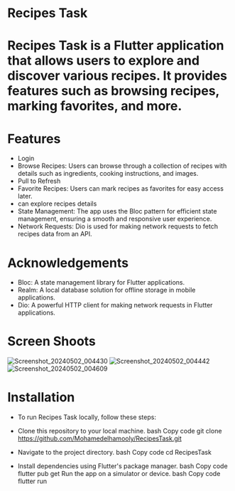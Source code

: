 # Recipes Task


# Recipes Task is a Flutter application that allows users to explore and discover various recipes. It provides features such as browsing recipes, marking favorites, and more.

# Features
- Login
- Browse Recipes: Users can browse through a collection of recipes with details such as ingredients, cooking instructions, and images.
- Pull to Refresh
- Favorite Recipes: Users can mark recipes as favorites for easy access later.
- can explore recipes details 
- State Management: The app uses the Bloc pattern for efficient state management, ensuring a smooth and responsive user experience.
- Network Requests: Dio is used for making network requests to fetch recipes data from an API.

# Acknowledgements

- Bloc: A state management library for Flutter applications.
- Realm: A local database solution for offline storage in mobile applications.
- Dio: A powerful HTTP client for making network requests in Flutter applications.
# Screen Shoots
![Screenshot_20240502_004430](https://github.com/Mohamedelhamooly/RecipesTask/assets/56546769/9edef4b5-46b7-439e-941a-8a248f4b4bb1)
![Screenshot_20240502_004442](https://github.com/Mohamedelhamooly/RecipesTask/assets/56546769/46a9251e-9141-4da2-9446-b62782ae5113)
![Screenshot_20240502_004609](https://github.com/Mohamedelhamooly/RecipesTask/assets/56546769/a9aa826e-04bc-46ee-9be7-9f23ae28115b)


# Installation
 - To run Recipes Task locally, follow these steps:

- Clone this repository to your local machine.
bash
Copy code
git clone https://github.com/Mohamedelhamooly/RecipesTask.git

- Navigate to the project directory.
bash
Copy code
cd RecipesTask
- Install dependencies using Flutter's package manager.
bash
Copy code
  flutter pub get
Run the app on a simulator or device.
bash
Copy code
flutter run

